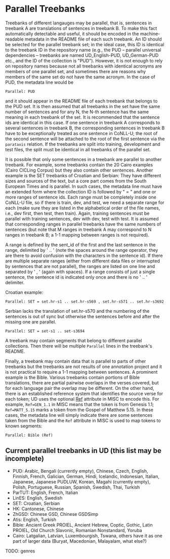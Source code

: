 # Parallel Treebanks

Treebanks of different langauges may be parallel, that is, sentences in treebank A are translations of sentences in treebank B. To make this fact automatically detectable and useful, it should be encoded in the machine-readable metadata in the README file of each such treebank. An ID should be selected for the parallel treebank set; in the ideal case, this ID is identical to the treebank ID in the repository name (e.g., the PUD – parallel universal dependencies – treebanks are named UD_English-PUD, UD_German-PUD etc., and the ID of the collection is "PUD"). However, it is not enough to rely on repository names because not all treebanks with identical acronyms are members of one parallel set, and sometimes there are reasons why members of the same set do not have the same acronym. In the case of PUD, the metadata line would be

```
Parallel: PUD
```

and it should appear in the README file of each treebank that belongs to the PUD set. It is then assumed that all treebanks in the set have the same number of sentences and for any N, the N-th sentence has the same meaning in each treebank of the set. It is recommended that the sentence ids are identical in this case. If one sentence in treebank A corresponds to several sentences in treebank B, the corresponding sentences in treebank B have to be exceptionally treated as one sentence in CoNLL-U; the root of the second sentence will be attached to the root of the first sentence via the `parataxis` relation. If the treebanks are split into training, development and test files, the split must be identical in all treebanks of the parallel set.

It is possible that only some sentences in a treebank are parallel to another treebank. For example, some treebanks contain the 20 Cairo examples (Cairo CICLing Corpus) but they also contain other sentences. Another example is the SET treebanks of Croatian and Serbian: They have different sizes and sources of the text, but a core part comes from the South European Times and is parallel. In such cases, the metadata line must have an extended form where the collection ID is followed by " = " and one or more ranges of sentence ids. Each range must be completely inside one CoNLL-U file, so if there is train, dev, and test, we need a separate range for each (make sure they are listed in the alphabetical order of the file names, i.e., dev first, then test, then train). Again, training sentences must be parallel with training sentences, dev with dev, test with test. It is assumed that corresponding ranges in parallel treebanks have the same numbers of sentences (but note that M ranges in treebank A may correspond to N ranges in treebank B; a 1-1 mapping between ranges is not required).

A range is defined by the sent_id of the first and the last sentence in the range, delimited by ' .. ' (note the spaces around the range operator, they are there to avoid confusion with the characters in the sentence id). If there are multiple separate ranges (either from different data files or interrupted by sentences that are not parallel), the ranges are listed on one line and separated by ' , ' (again with spaces). If a range consists of just a single sentence, the sentence id is indicated only once and there is no ' .. ' delimiter.

Croatian example:

```
Parallel: SET = set.hr-s1 .. set.hr-s569 , set.hr-s571 .. set.hr-s3692
```

Serbian lacks the translation of set.hr-s570 and the numbering of the sentences is out of sync but otherwise the sentences before and after the missing one are parallel.

```
Parallel: SET = set-s1 .. set-s3694
```

A treebank may contain segments that belong to different parallel collections. Then there will be multiple `Parallel` lines in the treebank's README.

Finally, a treebank may contain data that is parallel to parts of other treebanks but the treebanks are not results of one annotation project and it is not practical to require a 1-1 mapping between sentences. A prominent example is the Bible. Various treebanks contain portions of Bible translations, there are partial pairwise overlaps in the verses covered, but for each language pair the overlap may be different. On the other hand, there is an established reference system that identifies the source verse for each token; UD uses the optional [Ref](https://universaldependencies.org/misc.html#ref) attribute in MISC to encode this. For example, `Ref=GEN_1.1` in MISC means that the token is from Genesis 1.1; `Ref=MATT_5.15` marks a token from the Gospel of Matthew 5.15. In these cases, the metadata line will simply indicate there are some sentences taken from the Bible and the `Ref` attribute in MISC is used to map tokens to known segments:

```
Parallel: Bible (Ref)
```

## Current parallel treebanks in UD (this list may be incomplete)

* PUD: Arabic, Bengali (currently empty), Chinese, Czech, English, Finnish, French, Galician, German, Hindi, Icelandic, Indonesian, Italian, Japanese, Japanese PUDLUW, Korean, Magahi (currently empty), Polish, Portuguese, Russian, Spanish, Swedish, Thai, Turkish
* ParTUT: English, French, Italian
* LinES: English, Swedish
* SET: Croatian, Serbian
* HK: Cantonese, Chinese
* ZhGSD: Chinese GSD, Chinese GSDSimp
* Atis: English, Turkish
* Bible: Ancient Greek PROIEL, Ancient Hebrew, Coptic, Gothic, Latin PROIEL, Old Church Slavonic, Romanian Nonstandard, Yoruba
* Cairo: Latgalian, Latvian, Luxembourgish, Tswana, others have it as one part of larger data (Buryat, Macedonian, Malayalam, what else?)

TODO: genres
